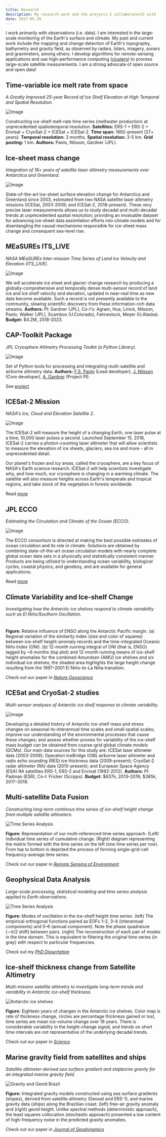 ```yaml
---
title: Research
description: My research work and the projects I collaborate(d) with 
date: 2017-05-20
---
```


I work primarily with observations (i.e. data). I am interested in the large-scale monitoring of the Earth's surface and climate. My past and current work include the mapping and change detection of Earth's topography, bathymetry and gravity field, as observed by radars, lidars, imagery, sonars and gravimeters, among others. I develop algorithms for remote-sensing applications and use high-performance computing ([clusters](https://www.sdsc.edu/News%20Items/PR20150420_antarctic_ice.html)) to process large-scale satellite measurements. I am a strong advocate of open source and open data!


## Time-variable ice melt rate from space 

*A Greatly Improved 25-year Record of Ice Shelf Elevation at High Temporal and Spatial Resolution.*

![Image](/img/Paolo_etal_AGU18.png)

Constructing ice-shelf melt-rate time series  (meltwater production) at unprecedented spatiotemporal resolution. **Satellites:** ERS-1 + ERS-2 + Envisat + CryoSat-2 + ICESat + ICESat-2. **Time span:** 1992-present (27+ years). **Temporal resolution:** 3 months. **Spatial resolution:** 3-5 km. **Grid posting:** 1 km. **Authors:** Paolo, Nilsson, Gardner (JPL).


## Ice-sheet mass change

*Integration of 16+ years of satellite laser altimetry measurements over Antarctica and Greenland.*

![Image](/img/ice_sheet_change.png)

State-of-the-art ice-sheet surface elevation change for Antarctica and Greenland since 2003, estimated from two NASA satellite laser altimetry missions (ICESat, 2003-2009; and ICESat-2, 2018-present). These very precise laser measurements allows us to study decadal and multi-decadal trends at unprecedented spatial resolution; providing an invaluable dataset for advancing ice-sheet data assimilation efforts into climate models and for disentangling the causal mechanisms responsible for ice-sheet mass change and consequent sea-level rise.


## MEaSUREs ITS_LIVE 

*NASA MEaSUREs Inter-mission Time Series of Land Ice Velocity and Elevation (ITS_LIVE).*

![Image](/img/measures_itslive.png)

We will accelerate ice sheet and glacier change research by producing a globally-comprehensive and temporally dense multi-sensor record of land ice and ice shelf velocity and elevation, updated in near-real time as new data become available. Such a record is not presently available to the community, slowing scientific discovery from these information-rich data streams. **Authors:** PI: Gardner (JPL), Co-I's: Agram, Hua, Linick, Nilsson, Paolo, Walker (JPL), Scambos (U.Colorado), Fahnestock, Meyer (U.Alaska). **Budget:** $4.2M, 2018-2023.  


## CAP-Toolkit Package

*JPL Cryosphere Altimetry Processing Toolkit (a Python Library).*

![Image](/img/cap-toolkit.png)

Set of Python tools for processing and integrating multi-satellite and airborne altimetry data. **Authors:** [F.S. Paolo](https://science.jpl.nasa.gov/people/Serrano%20Paolo/) (Lead developer), [J. Nilsson](https://science.jpl.nasa.gov/people/Nilsson/) (Core developer), [A. Gardner](https://science.jpl.nasa.gov/people/AGardner/) (Project PI).

See [project](https://github.com/fspaolo/captoolkit)


## ICESat-2 Mission 

*NASA's Ice, Cloud and Elevation Satellite 2.*

![Image](/img/icesat2.png)

The ICESat-2 will measure the height of a changing Earth, one laser pulse at a time, 10,000 laser pulses a second. Launched September 15, 2018, ICESat-2 carries a photon-counting laser altimeter that will allow scientists to measure the elevation of ice sheets, glaciers, sea ice and more - all in unprecedented detail.

Our planet's frozen and icy areas, called the cryosphere, are a key focus of NASA's Earth science research. ICESat-2 will help scientists investigate why, and how much, our cryosphere is changing in a warming climate. The satellite will also measure heights across Earth's temperate and tropical regions, and take stock of the vegetation in forests worldwide.

Read [more](https://icesat-2.gsfc.nasa.gov/)


## JPL ECCO 

*Estimating the Circulation and Climate of the Ocean (ECCO).*

![Image](/img/ecco.png)

The ECCO consortium is directed at making the best possible estimates of ocean circulation and its role in climate. Solutions are obtained by combining state-of-the-art ocean circulation models with nearly complete global ocean data sets in a physically and statistically consistent manner. Products are being utilized to understanding ocean variability, biological cycles, coastal physics, and geodesy, and are available for general applications.

Read [more](https://ecco.jpl.nasa.gov//)


## Climate Variability and Ice-shelf Change 

*Investigating how the Antarctic ice shelves respond to climate variability such as El Niño/Southern Oscillation.*

<img src="/img/enso_influence.png" width=10 />

**Figure:** Relative influence of ENSO along the Antarctic Pacific margin. (a) Regional variation of the similarity index (size and color of squares) between ice-shelf height-anomaly records and the time-integrated Oceanic Niño Index (ONI). (b) 12-month running integral of ONI (that is, ENSO) lagged by ~6 months (top plot) and 12-month running means of ice-shelf height anomalies for the combined Amundsen (AMU) ice shelves and six individual ice shelves; the shaded area highlights the large height change resulting from the 1997–2001 El Niño-to-La Niña transition.

Check out our paper in [*Nature Geoscience*](https://www.nature.com/articles/s41561-017-0033-0)


## ICESat and CryoSat-2 studies

*Multi-sensor analyses of Antarctic ice shelf response to climate variability.*

![Image](/img/ice_shelf_cartoon.png)

Developing a detailed history of Antarctic ice-shelf mass and stress changes on seasonal-to-interannual time scales and small spatial scales; improve our understanding of the environmental processes that cause these changes; and assess whether proxies for variability of the ice-shelf mass budget can be obtained from coarse-grid global climate models (GCMs). Our main data sources for this study are: ICESat laser altimeter data (2003-2009); Operation IceBridge (OIB) airborne laser altimeter and radio echo sounding (RES) ice thickness data (2009-present); CryoSat-2 radar altimeter (RA) data (2010-present); and European Space Agency (ESA) RA satellites ERS-1, ERS-2 and Envisat (1992-2012). **Authors:** PI: Padman (ESR), Co-I: Fricker (Scripps). **Budget:** $637k, 2013–2016; $385k, 2017–2019.  


## Multi-satellite Data Fusion 

*Constructing long-term continous time series of ice-shelf height change from multiple satellite altimeters.*

![Time Series Analysis](/img/tseries_matrix.png)

**Figure:** Representation of our multi-referenced time series approach. (Left) individual time series of cumulative change. (Right) diagram representing the matrix formed with the time series on the left (one time series per row). From top to bottom is depicted the process of forming single-grid-cell frequency-average time series.

Check out our paper in [*Remote Sensing of Environment*](https://www.sciencedirect.com/science/article/pii/S0034425716300268)


## Geophysical Data Analysis

*Large-scale processing, statistical modeling and time series analysis applied to Earth observations.*

![Time Series Analysis](/img/oscil_modes.png)

**Figure:** Modes of oscillation in the ice-shelf height time series. (left) The empirical orthogonal functions paired as EOFs 1–2, 3–4 (interannual components) and 5–6 (annual component). Note the phase quadrature (∼π/2 shift) between pairs. (right) The reconstruction of each pair of modes in the time domain. This is equivalent to filtering the original time series (in gray) with respect to particular frequencies.

Check out my [*PhD Dissertation*](http://fspaolo.net/work/phd/)


## Ice-shelf thickness change from Satellite Altimetry

*Multi-mission satellite altimetry to investigate long-term trends and variability in Antarctic ice-shelf thickness.*

![Antarctic ice shelves](/img/ishelf_change.png)

**Figure:** Eighteen years of changes in the Antarctic ice shelves. Color map is rate of thickness change, circles are percentage thickness gained or lost, time series are mean ice-volume change over 18 years. There is considerable variability in the height-change signal, and trends on short time intervals are not representative of the underlying decadal trends. 

Check out our paper in [*Science*](http://www.sciencemag.org/content/348/6232/327.abstract)


## Marine gravity field from satellites and ships

*Satellite altimeter-derived sea surface gradient and shipborne gravity for an integrated marine gravity field.*

![Gravity and Geoid Brazil](/img/gravity_geoid.png)

**Figure:** Integrated gravity models constructed using sea surface gradients (slopes), derived from satellite altimetry (Geosat and ERS-1), and marine gravity data (ships) along the Brazilian coast: (left) free-air gravity anomaly and (right) geoid height. Unlike spectral methods (deterministic approach), the least squares collocation (stochastic approach) presented a low content of high-frequency noise in the predicted gravity anomalies. 

Check out our paper in [*Journal of Geodynamics*](http://www.sciencedirect.com/science/article/pii/S0264370710000803)

